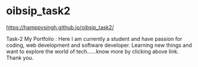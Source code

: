 # oibsip_task2
https://hamppysingh.github.io/oibsip_task2/

Task-2 My Portfolio : Here I am currently a student and have passion for coding, web development and software developer. Learning new things and want to explore the world of tech......know more by clicking above link. Thank you. 
